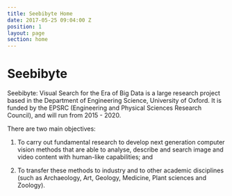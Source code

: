 ```yaml
---
title: Seebibyte Home
date: 2017-05-25 09:04:00 Z
position: 1
layout: page
section: home
---
```


# Seebibyte

Seebibyte: Visual Search for the Era of Big Data is a large research
project based in the Department of Engineering Science, University of
Oxford. It is funded by the EPSRC (Engineering and Physical Sciences
Research Council), and will run from 2015 - 2020.

There are two main objectives:

1. To carry out fundamental research to develop next generation
   computer vision methods that are able to analyse, describe and
   search image and video content with human-like capabilities; and

2. To transfer these methods to industry and to other academic
   disciplines (such as Archaeology, Art, Geology, Medicine, Plant
   sciences and Zoology).
